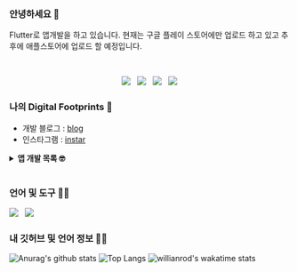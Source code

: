 ### 안녕하세요 👋

Flutter로 앱개발을 하고 있습니다. 현재는 구글 플레이 스토어에만 업로드 하고 있고 추후에 애플스토어에 업로드 할 예정입니다.


<br>
<p align='center'>
<a href=""><img src="https://img.icons8.com/nolan/40/blog.png?row=true"/></a>&nbsp;&nbsp;
<a href=""><img src="https://img.icons8.com/nolan/40/instagram-new.png?row=true"/></a>&nbsp;&nbsp;
<a href=""><img src="https://img.icons8.com/nolan/40/apple-mail.png?row=true"/></a>&nbsp;&nbsp;
<a href=""><img src="https://img.icons8.com/nolan/40/facebook-new.png?row=true"/></a>
</p>


### 나의 Digital Footprints 🌱

* 개발 블로그 : [blog](https://gaebal4.tistory.com/)
* 인스타그램 : [instar](https://www.instagram.com/coeweonho50/)


<details>
 <summary><strong>앱 개발 목록 🤓</strong></summary>
 <ul>
   <li> Wakatime API 를 이용한 ranking 어플 </li>
   <li> Working with Clojure </li>
  </ul>
</details>

<br>

### 언어 및 도구 🐱‍💻

<a href=""><img src="https://img.icons8.com/color/40/000000/flutter.png"/></a>&nbsp;&nbsp;
<a href=""><img src="https://img.icons8.com/color/40/000000/firebase.png"/></a>&nbsp;&nbsp;


### 내 깃허브 및 언어 정보 👩‍💻 

![Anurag's github stats](https://github-readme-stats.vercel.app/api?username=writepro4&hide=contribs,prs&show_icons=true&hide_border=true&title_color=000)
![Top Langs](https://github-readme-stats.vercel.app/api/top-langs/?username=writepro4&layout=compact&hide_border=true)
![willianrod's wakatime stats](https://github-readme-stats.vercel.app/api/wakatime?username=writepro4&layout=compact&hide_border=true)




